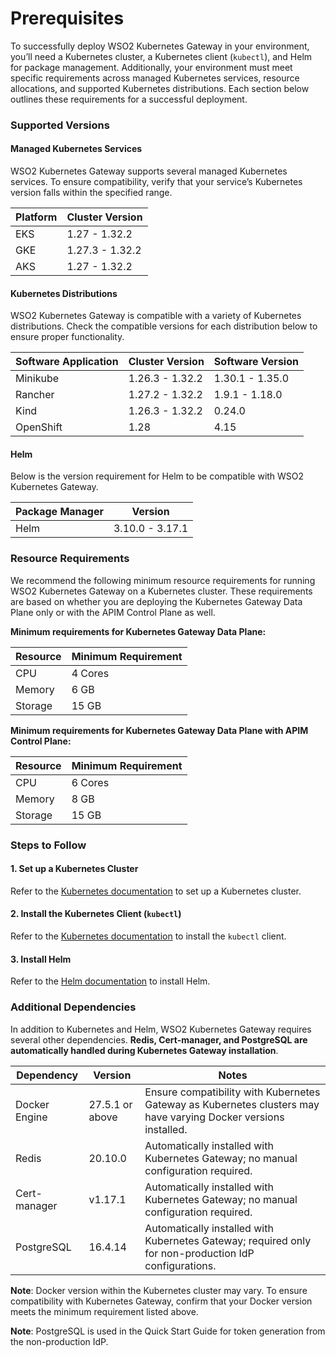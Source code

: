 # Prerequisites

To successfully deploy WSO2 Kubernetes Gateway in your environment, you’ll need a Kubernetes cluster, a Kubernetes client (`kubectl`), and Helm for package management. Additionally, your environment must meet specific requirements across managed Kubernetes services, resource allocations, and supported Kubernetes distributions. Each section below outlines these requirements for a successful deployment.

### Supported Versions
#### Managed Kubernetes Services

WSO2 Kubernetes Gateway supports several managed Kubernetes services. To ensure compatibility, verify that your service’s Kubernetes version falls within the specified range.

| Platform | Cluster Version |
| -------- | --------------- |
| EKS      | 1.27 - 1.32.2   |
| GKE      | 1.27.3 - 1.32.2 |
| AKS      | 1.27 - 1.32.2   |

#### Kubernetes Distributions

WSO2 Kubernetes Gateway is compatible with a variety of Kubernetes distributions. Check the compatible versions for each distribution below to ensure proper functionality.

| Software Application | Cluster Version | Software Version |
| -------------------- | --------------- | ---------------- |
| Minikube             | 1.26.3 - 1.32.2 | 1.30.1 - 1.35.0  |
| Rancher              | 1.27.2 - 1.32.2 | 1.9.1 - 1.18.0   |
| Kind                 | 1.26.3 - 1.32.2 | 0.24.0           |
| OpenShift            | 1.28            | 4.15             |

#### Helm

Below is the version requirement for Helm to be compatible with WSO2 Kubernetes Gateway.

| Package Manager | Version         |
| --------------- | --------------- |
| Helm            | 3.10.0 - 3.17.1 |

### Resource Requirements

We recommend the following minimum resource requirements for running WSO2 Kubernetes Gateway on a Kubernetes cluster. These requirements are based on whether you are deploying the Kubernetes Gateway Data Plane only or with the APIM Control Plane as well.

**Minimum requirements for Kubernetes Gateway Data Plane:**

| Resource | Minimum Requirement |
| -------- | ------------------- |
| CPU      | 4 Cores             |
| Memory   | 6 GB                |
| Storage  | 15 GB               |



**Minimum requirements for Kubernetes Gateway Data Plane with APIM Control Plane:**

| Resource | Minimum Requirement |
| -------- | ------------------- |
| CPU      | 6 Cores             |
| Memory   | 8 GB                |
| Storage  | 15 GB               |

### Steps to Follow
#### 1. Set up a Kubernetes Cluster

Refer to the <a href="https://kubernetes.io/docs/setup" target="_blank">Kubernetes documentation</a> to set up a Kubernetes cluster.

#### 2. Install the Kubernetes Client (`kubectl`)

Refer to the <a href="https://kubernetes.io/docs/tasks/tools/install-kubectl/" target="_blank">Kubernetes documentation</a> to install the `kubectl` client.

#### 3. Install Helm

Refer to the <a href="https://helm.sh/docs/intro/install/" target="_blank">Helm documentation</a> to install Helm. 

### Additional Dependencies

In addition to Kubernetes and Helm, WSO2 Kubernetes Gateway requires several other dependencies. **Redis, Cert-manager, and PostgreSQL are automatically handled during Kubernetes Gateway installation**. 

| Dependency    | Version         | Notes                                                                                                           |
| ------------- | --------------- | --------------------------------------------------------------------------------------------------------------- |
| Docker Engine | 27.5.1 or above | Ensure compatibility with Kubernetes Gateway as Kubernetes clusters may have varying Docker versions installed. |
| Redis         | 20.10.0         | Automatically installed with Kubernetes Gateway; no manual configuration required.                              |
| Cert-manager  | v1.17.1         | Automatically installed with Kubernetes Gateway; no manual configuration required.                              |
| PostgreSQL    | 16.4.14         | Automatically installed with Kubernetes Gateway; required only for non-production IdP configurations.           |

**Note**: Docker version within the Kubernetes cluster may vary. To ensure compatibility with Kubernetes Gateway, confirm that your Docker version meets the minimum requirement listed above.

**Note**: PostgreSQL is used in the Quick Start Guide for token generation from the non-production IdP.
